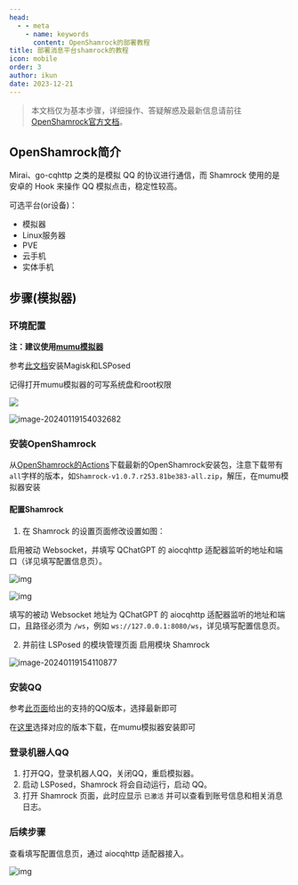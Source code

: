 ```yaml
---
head:
  - - meta
    - name: keywords
      content: OpenShamrock的部署教程
title: 部署消息平台shamrock的教程
icon: mobile
order: 3
author: ikun
date: 2023-12-21
---
```


> 本文档仅为基本步骤，详细操作、答疑解惑及最新信息请前往[OpenShamrock官方文档](https://whitechi73.github.io/OpenShamrock/)。

## OpenShamrock简介

Mirai、go-cqhttp 之类的是模拟 QQ 的协议进行通信，而 Shamrock 使用的是 安卓的 Hook 来操作 QQ 模拟点击，稳定性较高。

可选平台(or设备)：

- 模拟器
- Linux服务器
- PVE
- 云手机
- 实体手机

## 步骤(模拟器)

### 环境配置

**注：建议使用[mumu模拟器](https://mumu.163.com/)**

参考[此文档](https://forum.libfekit.so/d/60-mumu12mo-ni-qi-an-zhuang-magiskhe-lsposed)安装Magisk和LSPosed

记得打开mumu模拟器的可写系统盘和root权限

![](https://cos.thelazy.cn/pictures/image-20240119153825389.png)

![image-20240119154032682](https://cos.thelazy.cn/pictures/202401191540727.png)

### 安装OpenShamrock

从[OpenShamrock的Actions](https://github.com/whitechi73/OpenShamrock/actions)下载最新的OpenShamrock安装包，注意下载带有`all`字样的版本，如`Shamrock-v1.0.7.r253.81be383-all.zip`，解压，在mumu模拟器安装


#### 配置Shamrock

1. 在 Shamrock 的设置页面修改设置如图：

启用被动 Websocket，并填写 QChatGPT 的 aiocqhttp 适配器监听的地址和端口（详见填写配置信息页）。

![img](https://cos.thelazy.cn/pictures/202402201959606.png)

![img](https://cos.thelazy.cn/pictures/202402201959050.png)

填写的被动 Websocket 地址为 QChatGPT 的 aiocqhttp 适配器监听的地址和端口，且路径必须为 `/ws`，例如 `ws://127.0.0.1:8080/ws`，详见填写配置信息页。

2. 并前往 LSPosed 的模块管理页面 启用模块 Shamrock

![image-20240119154110877](https://cos.thelazy.cn/pictures/202401191541922.png)

### 安装QQ

参考[此页面](https://whitechi73.github.io/OpenShamrock/guide/faq.html#%E6%94%AF%E6%8C%81%E7%9A%84qq%E7%89%88%E6%9C%AC)给出的支持的QQ版本，选择最新即可

在[这里](https://qq.cn.uptodown.com/android/versions)选择对应的版本下载，在mumu模拟器安装即可

### 登录机器人QQ

1. 打开QQ，登录机器人QQ，关闭QQ，重启模拟器。
2. 启动 LSPosed，Shamrock 将会自动运行，启动 QQ。
3. 打开 Shamrock 页面，此时应显示 `已激活` 并可以查看到账号信息和相关消息日志。

### 后续步骤

查看填写配置信息页，通过 aiocqhttp 适配器接入。

![img](https://cos.thelazy.cn/pictures/202405292250017.jpeg)